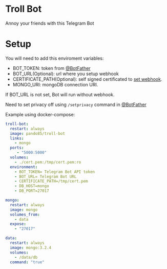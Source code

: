 Troll Bot
=========
Annoy your friends with this Telegram Bot


Setup
=====

You will need to add this enviroment variables:
* BOT_TOKEN: token from [@BotFather](https://telegram.me/BotFather)
* BOT_URL(Optional): url where you setup webhook
* CERTIFICATE_PATH(Optional): self signed certificated to [set webhook](https://core.telegram.org/bots/api#setwebhook).
* MONGO_URI: mongoDB connection URI.

If BOT_URL is not set, Bot will run without webhook.

Need to set privacy off using `/setprivacy` command in [@BotFather](https://telegram.me/BotFather)

Example using docker-compose:
```yml
troll-bot:
  restart: always
  image: pando85/troll-bot
  links:
    - mongo
  ports:
     - "5000:5000"
  volumes:
    - ./cert.pem:/tmp/cert.pem:ro
  environment:
    - BOT_TOKEN= Telegram Bot API token
    - BOT_URL= Telegram Bot URL
    - CERTIFICATE_PATH=/tmp/cert.pem
    - DB_HOST=mongo
    - DB_PORT=27017

mongo:
  restart: always
  image: mongo
  volumes_from:
    - data
  expose:
    - "27017"

data:
  restart: always  
  image: mongo:3.2.4
  volumes:
    - /data/db
  command: "true"
  
  ```
